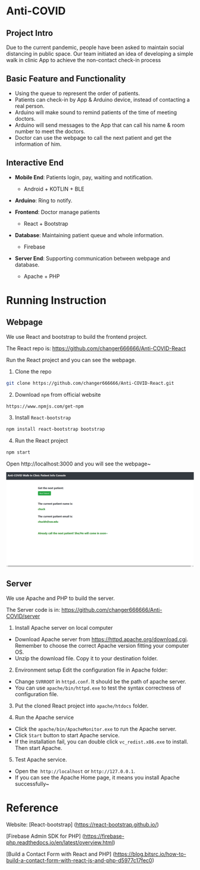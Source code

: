Anti-COVID
===

Project Intro
---

Due to the current pandemic, people have been asked to maintain social distancing in public space. Our team initiated an idea of developing a simple walk in clinic App to achieve the non-contact check-in process

Basic Feature and Functionality
---

- Using the queue to represent the order of patients.
- Patients can check-in by App & Arduino device, instead of contacting a real person.
- Arduino will make sound to remind patients of the time of meeting doctors.
- Arduino will send messages to the App that can call his name & room number to meet the doctors.
- Doctor can use the webpage to call the next patient and get the information of him.


Interactive End
---

- **Mobile End**: Patients login, pay, waiting and notification.
	- Android + KOTLIN + BLE

- **Arduino**: Ring to notify.

- **Frontend**: Doctor manage patients
	- React + Bootstrap

- **Database**: Maintaining patient queue and whole information.
	- Firebase

- **Server End**: Supporting communication between webpage and database.
	- Apache + PHP


Running Instruction
===

Webpage
---

We use React and bootstrap to build the frontend project. 

The React repo is: https://github.com/changer666666/Anti-COVID-React 

Run the React project and you can see the webpage.

1. Clone the repo
```bash
git clone https://github.com/changer666666/Anti-COVID-React.git
```

2. Download `npm` from official website
```bash
https://www.npmjs.com/get-npm
```

3. Install `React-bootstrap`
```bash
npm install react-bootstrap bootstrap
```

4. Run the React project
```bash
npm start
```
Open http://localhost:3000 and you will see the webpage~

<img src="./server/webpage.png">


Server
---

We use Apache and PHP to build the server. 

The Server code is in: https://github.com/changer666666/Anti-COVID/server

1. Install Apache server on local computer
- Download Apache server from https://httpd.apache.org/download.cgi. Remember to choose the correct Apache version fitting your computer OS.
- Unzip the download file. Copy it to your destination folder.

2. Environment setup
Edit the configuration file in Apache folder:
- Change `SVRROOT` in `httpd.conf`. It should be the path of apache server.
- You can use `apache/bin/httpd.exe` to test the syntax correctness of configuration file.

3. Put the cloned React project into `apache/htdocs` folder.

4. Run the Apache service
- Click the `apache/bin/ApacheMonitor.exe` to run the Apache server.
- Click `Start` button to start Apache service.
- If the installation fail, you can double click `vc_redist.x86.exe` to install. Then start Apache.

5. Test Apache service.
- Open the` http://localhost` or `http://127.0.0.1`.
- If you can see the Apache Home page, it means you install Apache successfully~



Reference
===

Website:
[React-bootstrap] (https://react-bootstrap.github.io/)

[Firebase Admin SDK for PHP] (https://firebase-php.readthedocs.io/en/latest/overview.html)

[Build a Contact Form with React and PHP] (https://blog.bitsrc.io/how-to-build-a-contact-form-with-react-js-and-php-d5977c17fec0)

